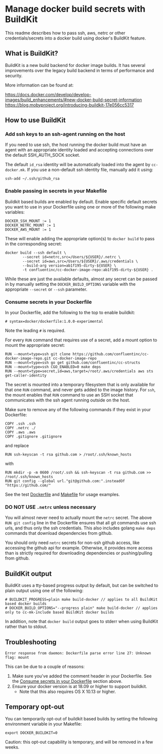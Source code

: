 # Manage docker build secrets with BuildKit

This readme describes how to pass ssh, aws, netrc or other credentials/secrets into a docker build
using docker's BuildKit feature.

## What is BuildKit?

BuildKit is a new build backend for docker image builds. It has several improvements over the
legacy build backend in terms of performance and security.

More information can be found at:

https://docs.docker.com/develop/develop-images/build_enhancements/#new-docker-build-secret-information
https://blog.mobyproject.org/introducing-buildkit-17e056cc5317

## How to use BuildKit

### Add ssh keys to an ssh-agent running on the host

If you need to use ssh, the host running the docker build must have an agent with an
appropriate identity loaded and accepting connections over the default SSH_AUTH_SOCK socket.

The default `id_rsa` identity will be automatically loaded into the agent by `cc-docker.mk`. If you
use a non-default ssh identity file, manually add it using:

    ssh-add ~/.ssh/github_rsa

### Enable passing in secrets in your Makefile

Buildkit based builds are enabled by default. Enable specific default secrets you want to use in your
Dockerfile using one or more of the following make variables:

    DOCKER_SSH_MOUNT := 1
    DOCKER_NETRC_MOUNT := 1
    DOCKER_AWS_MOUNT := 1

These will enable adding the appropriate option(s) to `docker build` to pass in the corresponding
secret:

    docker build --ssh default \
            --secret id=netrc,src=/Users/${USER}/.netrc \
            --secret id=aws,src=/Users/${USER}/.aws/credentials \
            --build-arg version=ab1f195-dirty-${USER} \
            -t confluentinc/cc-docker-image-repo:ab1f195-dirty-${USER} .

While these are just the available defaults, almost any secret can be passed in by manually setting
the `DOCKER_BUILD_OPTIONS` variable with the appropriate `--secret` or `--ssh` parameter.

### Consume secrets in your Dockerfile

In your Dockerfile, add the following to the top to enable buildkit:

    # syntax=docker/dockerfile:1.0.0-experimental

Note the leading `#` is required.

For every `RUN` command that requires use of a secret, add a mount option to mount the
appropriate secret:

    RUN --mount=type=ssh git clone https://github.com/confluentinc/cc-docker-image-repo.git cc-docker-image-repo
    RUN --mount=type=ssh go get github.com/confluentinc/cc-structs
    RUN --mount=type=ssh CGO_ENABLED=0 make deps
    RUN --mount=type=secret,id=aws,target=/root/.aws/credentials aws sts get-caller-identity

The secret is mounted into a temporary filesystem that is only available for that one `RUN` command,
and never gets added to the image history. For `ssh`, the mount enables that `RUN` command to
use an SSH socket that communicates with the ssh agent running outside on the host.

Make sure to remove any of the following commands if they exist in your Dockerfile:

    COPY .ssh .ssh
    COPY .netrc ./
    COPY .aws .aws
    COPY .gitignore .gitignore

and replace

    RUN ssh-keyscan -t rsa github.com > /root/.ssh/known_hosts

with

    RUN mkdir -p -m 0600 /root/.ssh && ssh-keyscan -t rsa github.com >> /root/.ssh/known_hosts
    RUN git config --global url."git@github.com:".insteadOf "https://github.com/"

See the test [Dockerfile](tests/go-docker-build-test/Dockerfile) and
[Makefile](tests/go-docker-build-test/Makefile) for usage examples.

### DO NOT USE `.netrc` unless necessary

You will almost never need to actually mount the `netrc` secret. The above `RUN git config` line in the
Dockerfile ensures that all git commands use ssh urls, and thus only the ssh credentials. This also includes
golang `make deps` commands that download dependencies from github.

You should only need `netrc` secrets for non-ssh github access, like accessing the github api for example.
Otherwise, it provides more access than is strictly required for downloading dependencies or pushing/pulling
from github.

## BuildKit output

BuildKit uses a tty-based progress output by default, but can be switched to plain output using
one of the following:

    # BUILDKIT_PROGRESS=plain make build-docker // applies to all BuildKit based docker builds
    # DOCKER_BUILD_OPTIONS="--progress plain" make build-docker // applies only to cc-mk-include based BuildKit docker builds

In addition, note that `docker build` output goes to stderr when using BuildKit rather than to
stdout.

## Troubleshooting

    Error response from daemon: Dockerfile parse error line 27: Unknown flag: mount

This can be due to a couple of reasons:

1. Make sure you've added the comment header in your Dockerfile. See the [Consume secrets in your
Dockerfile](#consume-secrets-in-your-dockerfile) section above.
1. Ensure your docker version is at 18.09 or higher to support buildkit.
   * Note that this also requires OS X 10.13 or higher.

## Temporary opt-out

You can temporarily opt-out of buildkit based builds by setting the following environment variable in your
Makefile:

    export DOCKER_BUILDKIT=0

Caution: this opt-out capability is temporary, and will be removed in a few weeks.
